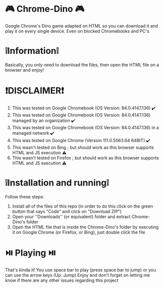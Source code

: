 # 🎮 Chrome-Dino 🎮
Google Chrome's Dino game adapted on HTML so you can download it and play it on every single device. Even on blocked Chromebooks and PC's

# ❕Information❕
Basically, you only need to download the files, then open the HTML file on a browser and enjoy!

# ❗DISCLAIMER❗
1. This was tested on Google Chromebook (OS Version: 84.0.4147.136) ✔️
2. This was tested on Google Chromebook (OS Version: 84.0.4147.136) managed by an organization ✔️
3. This was tested on Google Chromebook (OS Version: 84.0.4147.136) in a managed network ✔️
4. This was tested on Google Chrome (Version 111.0.5563.64 64BIT) ✔️
5. This wasn't tested on Bing ; but should work as this browser supports HTML and JS execution ⚠️
6. This wasn't tested on Firefox ; but should work as this browser supports HTML and JS execution ⚠️


# ❕Installation and running❕
Follow these steps:
1. Install all of the files of this repo (in order to do this click on the green button that says "Code" and click on "Download ZIP")
2. Open your ''Downloads'' (or equivalent) folder and extract Chrome-Dino's folder
3. Open the HTML file that is inside the Chrome-Dino's folder by executing it on Google Chrome (or Firefox, or Bing), just double click the file


# ⏯️ Playing ⏯️
That's kinda it! You use space bar to play (press space bar to jump) or you can use the arrow keys (Up: Jump)
Enjoy and don't forget on letting me know if there are any other issues regarding this project



